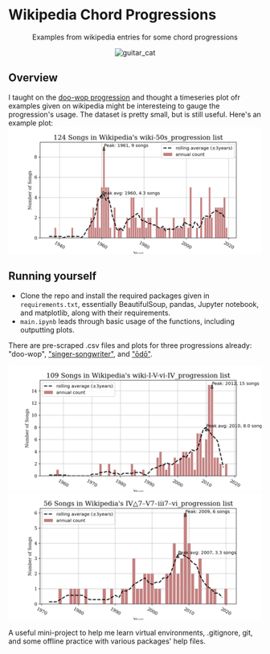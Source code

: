 # Wikipedia Chord Progressions

<p align=center>
Examples from wikipedia entries for some chord progressions
</p>
<p align=center>
<img src='https://tomgjohnson.files.wordpress.com/2019/06/cat_guitar.png?w=350&h=350' alt="guitar_cat">
</p>



## Overview

I taught on the [doo-wop progression](https://viva.pressbooks.pub/openmusictheory/chapter/4-chord-schemas/#chapter-1623-section-1) and thought a timeseries plot ofr examples given on wikipedia might be interesteing to gauge the progression's usage. The dataset is pretty small, but is still useful. Here's an example plot:
![Wikipedia Doo-Wop Progression Example Plot](./visualizations/wiki-50s_progression_3.png)

## Running yourself
- Clone the repo and install the required packages given in `requirements.txt`, essentially BeautifulSoup, pandas, Jupyter notebook, and matplotlib, along with their requirements.
- `main.ipynb` leads through basic usage of the functions, including outputting plots.

There are pre-scraped .csv files and plots for three progressions already: "doo-wop", ["singer-songwriter"](https://viva.pressbooks.pub/openmusictheory/chapter/4-chord-schemas/#chapter-1623-section-2), and ["ōdō"](https://en.wikipedia.org/wiki/IV%E2%96%B37%E2%80%93V7%E2%80%93iii7%E2%80%93vi_progression).

![Wikipedia Singer-Songwriter Progression Example Plot](./visualizations/wiki-I-V-vi-IV_progression_3.png)
![Wikipedia Doo-Wop Progression Example Plot](./visualizations/IV△7–V7–iii7–vi_progression_3.png)

A useful mini-project to help me learn virtual environments, .gitignore, git, and some offline practice with various packages' help files.



